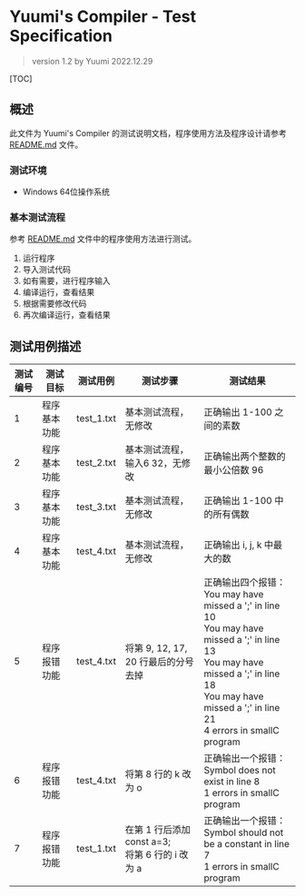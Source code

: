 # Yuumi's Compiler - Test Specification

> version 1.2        by Yuumi        2022.12.29

[TOC]

## 概述

此文件为 Yuumi's Compiler 的测试说明文档，程序使用方法及程序设计请参考 [README.md](README.md) 文件。

### 测试环境

- Windows 64位操作系统

### 基本测试流程

参考 [README.md](README.md) 文件中的程序使用方法进行测试。

1. 运行程序
2. 导入测试代码
3. 如有需要，进行程序输入
4. 编译运行，查看结果
5. 根据需要修改代码
6. 再次编译运行，查看结果

## 测试用例描述

| 测试编号 | 测试目标     | 测试用例   | 测试步骤                                             | 测试结果                                                     |
| -------- | ------------ | ---------- | ---------------------------------------------------- | ------------------------------------------------------------ |
| 1        | 程序基本功能 | test_1.txt | 基本测试流程，无修改                                 | 正确输出 1-100 之间的素数                                    |
| 2        | 程序基本功能 | test_2.txt | 基本测试流程，输入6 32，无修改                       | 正确输出两个整数的最小公倍数 96                              |
| 3        | 程序基本功能 | test_3.txt | 基本测试流程，无修改                                 | 正确输出 1-100 中的所有偶数                                  |
| 4        | 程序基本功能 | test_4.txt | 基本测试流程，无修改                                 | 正确输出 i, j, k 中最大的数                                  |
| 5        | 程序报错功能 | test_4.txt | 将第 9, 12, 17, 20 行最后的分号去掉                  | 正确输出四个报错：<br />You may have missed a ';' in line 10<br />You may have missed a ';' in line 13<br />You may have missed a ';' in line 18<br />You may have missed a ';' in line 21<br />4 errors in smallC program |
| 6        | 程序报错功能 | test_4.txt | 将第 8 行的 k 改为 o                                 | 正确输出一个报错：<br />Symbol does not exist in line 8<br />1 errors in smallC program |
| 7        | 程序报错功能 | test_1.txt | 在第 1 行后添加 const a=3;<br />将第 6 行的 i 改为 a | 正确输出一个报错：<br />Symbol should not be a constant in line 7<br/>1 errors in smallC program |

